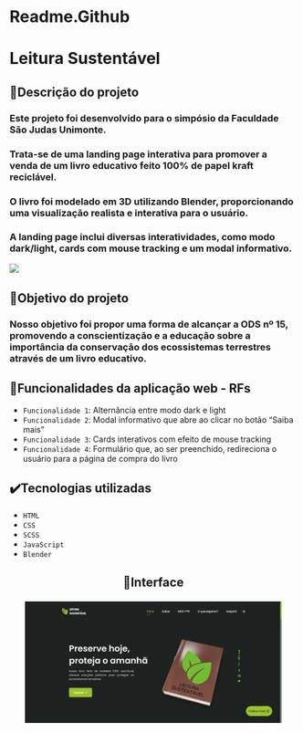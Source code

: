 # Readme.Github

# Leitura Sustentável

## 📱Descrição do projeto

### Este projeto foi desenvolvido para o simpósio da Faculdade São Judas Unimonte.

### Trata-se de uma landing page interativa para promover a venda de um livro educativo feito 100% de papel kraft reciclável.

### O livro foi modelado em 3D utilizando Blender, proporcionando uma visualização realista e interativa para o usuário. 

### A landing page inclui diversas interatividades, como modo dark/light, cards com mouse tracking e um modal informativo.

<img src="http://img.shields.io/static/v1?label=STATUS&message=CONCLUIDO&color=GREEN&style=for-the-badge"/>

## 🎯Objetivo do projeto

### Nosso objetivo foi propor uma forma de alcançar a ODS nº 15, promovendo a conscientização e a educação sobre a importância da conservação dos ecossistemas terrestres através de um livro educativo.

## 🔨Funcionalidades da aplicação web - RFs

- `Funcionalidade 1`: Alternância entre modo dark e light
- `Funcionalidade 2`: Modal informativo que abre ao clicar no botão “Saiba mais”
- `Funcionalidade 3`: Cards interativos com efeito de mouse tracking
- `Funcionalidade 4`: Formulário que, ao ser preenchido, redireciona o usuário para a página de compra do livro

## ✔️Tecnologias utilizadas

- `HTML`
- `CSS`
- `SCSS`
- `JavaScript`
- `Blender`

## <p align="center">📱Interface</p>

<p align="center">
<img src="assets/img/imageLandingPage.png" width="450px" align="center">
</p>